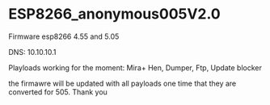 # ESP8266_anonymous005V2.0
Firmware esp8266 4.55 and 5.05

DNS: 10.10.10.1

Playloads working for the moment: 
Mira+ Hen,
Dumper,
Ftp,
Update blocker
                  
the firmawre will be updated with all payloads one time that they are converted for 505. Thank you 


